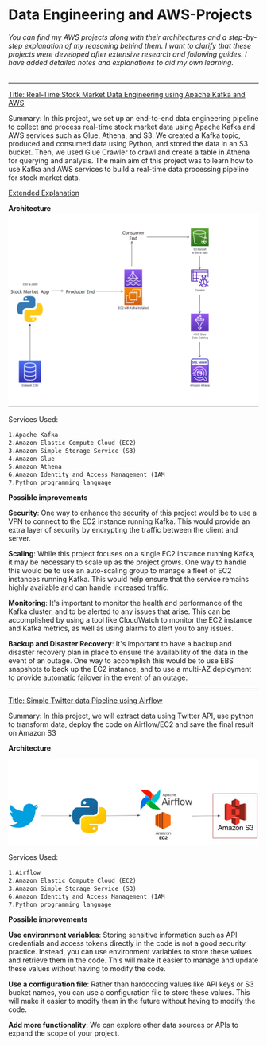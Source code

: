 # Data Engineering and AWS-Projects

###### You can find my AWS projects along with their architectures and a step-by-step explanation of my reasoning behind them. I want to clarify that these projects were developed after extensive research and following guides. I have added detailed notes and explanations to aid my own learning.

------------------------------------------------------------------------------------------------------------------------------------------------------------------------



[Title: Real-Time Stock Market Data Engineering using Apache Kafka and AWS](https://github.com/Aff1nity/AWS-Projects/tree/main/Real-Time%20Stock%20Market%20Data%20Engineering%20using%20Apache%20Kafka%20and%20AWS)

Summary: In this project, we set up an end-to-end data engineering pipeline to collect and process real-time stock market data using Apache Kafka and AWS services such as Glue, Athena, and S3. We created a Kafka topic, produced and consumed data using Python, and stored the data in an S3 bucket. Then, we used Glue Crawler to crawl and create a table in Athena for querying and analysis. The main aim of this project was to learn how to use Kafka and AWS services to build a real-time data processing pipeline for stock market data.

[Extended Explanation](https://github.com/Aff1nity/AWS-Projects/blob/main/Real-Time%20Stock%20Market%20Data%20Engineering%20using%20Apache%20Kafka%20and%20AWS/Stock%20Market%20Project.pdf)

**Architecture**
![Architecture](https://github.com/Aff1nity/AWS-Projects/blob/main/Real-Time%20Stock%20Market%20Data%20Engineering%20using%20Apache%20Kafka%20and%20AWS/Stock%20Market%20Project.png)

Services Used:
```
1.Apache Kafka
2.Amazon Elastic Compute Cloud (EC2)
3.Amazon Simple Storage Service (S3)
4.Amazon Glue
5.Amazon Athena
6.Amazon Identity and Access Management (IAM
7.Python programming language
```

**Possible improvements**

**Security**: One way to enhance the security of this project would be to use a VPN to connect to the EC2 instance running Kafka. This would provide an extra layer of security by encrypting the traffic between the client and server.

**Scaling**: While this project focuses on a single EC2 instance running Kafka, it may be necessary to scale up as the project grows. One way to handle this would be to use an auto-scaling group to manage a fleet of EC2 instances running Kafka. This would help ensure that the service remains highly available and can handle increased traffic.

**Monitoring**: It's important to monitor the health and performance of the Kafka cluster, and to be alerted to any issues that arise. This can be accomplished by using a tool like CloudWatch to monitor the EC2 instance and Kafka metrics, as well as using alarms to alert you to any issues.

**Backup and Disaster Recovery**: It's important to have a backup and disaster recovery plan in place to ensure the availability of the data in the event of an outage. One way to accomplish this would be to use EBS snapshots to back up the EC2 instance, and to use a multi-AZ deployment to provide automatic failover in the event of an outage.


------------------------------------------------------------------------------------------------------------------------------------------------------------------------

[Title: Simple Twitter data Pipeline using Airflow](https://github.com/Aff1nity/AWS-Projects/tree/main/Twitter%20Pipiline)

Summary: In this project, we will extract data using Twitter API, use python to transform data, deploy the code on Airflow/EC2 and save the final result on Amazon S3

**Architecture**

![Architecture](https://github.com/Aff1nity/AWS-Projects/blob/main/Twitter%20Pipiline/Architecture.png)

Services Used:
```
1.Airflow
2.Amazon Elastic Compute Cloud (EC2)
3.Amazon Simple Storage Service (S3)
6.Amazon Identity and Access Management (IAM
7.Python programming language
```

**Possible improvements**

**Use environment variables**: Storing sensitive information such as API credentials and access tokens directly in the code is not a good security practice. Instead, you can use environment variables to store these values and retrieve them in the code. This will make it easier to manage and update these values without having to modify the code.

**Use a configuration file**: Rather than hardcoding values like API keys or S3 bucket names, you can use a configuration file to store these values. This will make it easier to modify them in the future without having to modify the code.

**Add more functionality**: We can explore other data sources or APIs to expand the scope of your project.
